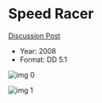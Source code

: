 # Speed Racer

[Discussion Post](https://www.avsforum.com/threads/bass-eq-for-filtered-movies.2995212/post-58312340)

* Year: 2008
* Format: DD 5.1

![img 0](https://i.imgur.com/gqTiKSX.jpg)

![img 1](https://i.imgur.com/J01pP2L.png)

